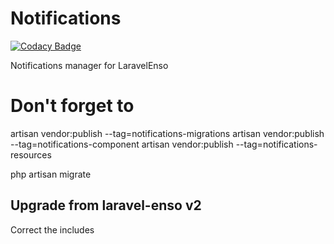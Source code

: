 # Notifications
[![Codacy Badge](https://api.codacy.com/project/badge/Grade/950c5954bb654bb588061a3f793f4697)](https://www.codacy.com/app/laravel-enso/Notifications?utm_source=github.com&amp;utm_medium=referral&amp;utm_content=laravel-enso/Notifications&amp;utm_campaign=Badge_Grade)

Notifications manager for LaravelEnso

# Don't forget to

artisan vendor:publish --tag=notifications-migrations
artisan vendor:publish --tag=notifications-component
artisan vendor:publish --tag=notifications-resources

php artisan migrate

## Upgrade from laravel-enso v2

Correct the includes

